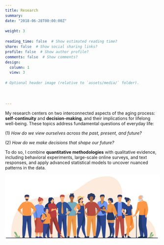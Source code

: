 ```yaml
---
title: Research
summary: 
date: "2018-06-28T00:00:00Z"

weight: 3

reading_time: false  # Show estimated reading time?
share: false  # Show social sharing links?
profile: false  # Show author profile?
comments: false  # Show comments?
design:
  column: 1
  view: 3

# Optional header image (relative to `assets/media/` folder).

  
  
---
```

My research centers on two interconnected aspects of the aging process: **self-continuity** and **decision-making**, and their implications for lifelong well-being. These topics address fundamental questions of everyday life: 

(1) *How do we view ourselves across the past, present, and future?*

(2) *How do we make decisions that shape our future?*

To do so, I combine **quantitative methodologies** with qualitative evidence, including behavioral experiments, large-scale online surveys, and text responses, and apply advanced statistical models to uncover nuanced patterns in the data.


<p align="center">
  <img src="male_cycle.jpeg" width="1600"/>
</p>
